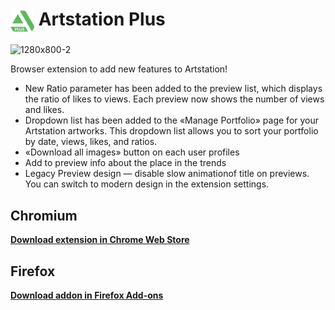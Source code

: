 # <img src="https://github.com/demiurge-ash/artstation-plus/blob/master/chrome/icons/icon-128.png" height="38" width="38" style="vertical-align: middle;"> Artstation Plus

![1280x800-2](https://github.com/demiurge-ash/artstation-plus/assets/40300551/35d716c0-f26b-4ff2-9c33-f5d33f87ffe1)

Browser extension to add new features to Artstation!

- New Ratio parameter has been added to the preview list, which displays the ratio of likes to views. 
Each preview now shows the number of views and likes. 
- Dropdown list has been added to the «Manage Portfolio» page for your Artstation artworks. 
This dropdown list allows you to sort your portfolio by date, views, likes, and ratios.
- «Download all images» button on each user profiles
- Add to preview info about the place in the trends
- Legacy Preview design — disable slow animationof title on previews. You can switch to modern design in the extension settings.

## Chromium
**[Download extension in Chrome Web Store](https://chrome.google.com/webstore/detail/artstation-plus/ebdenohdcbolldkofcepdbjdibghkndc)**

## Firefox
**[Download addon in Firefox Add-ons](https://addons.mozilla.org/ru/firefox/addon/artstation-plus/)**

